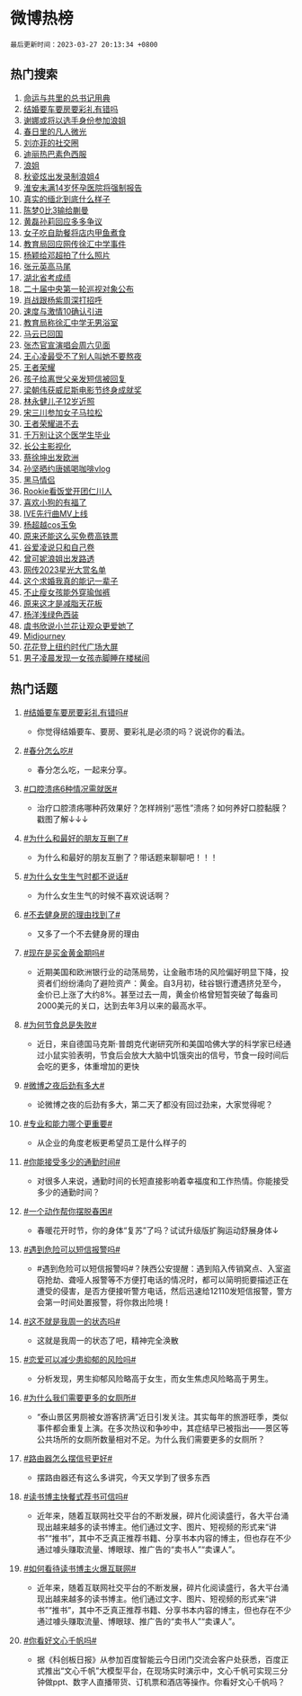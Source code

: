 # 微博热榜

`最后更新时间：2023-03-27 20:13:34 +0800`

## 热门搜索

1. [命运与共里的总书记用典](https://m.weibo.cn/search?containerid=100103type%3D1%26t%3D10%26q%3D%23%E5%91%BD%E8%BF%90%E4%B8%8E%E5%85%B1%E9%87%8C%E7%9A%84%E6%80%BB%E4%B9%A6%E8%AE%B0%E7%94%A8%E5%85%B8%23&stream_entry_id=51&isnewpage=1&extparam=seat%3D1%26c_type%3D51%26pos%3D0%26stream_entry_id%3D51%26cate%3D10103%26filter_type%3Drealtimehot%26dgr%3D0%26display_time%3D1679919212%26pre_seqid%3D167991921241596417224&luicode=10000011&lfid=106003type%253D25%2526t%253D3%2526disable_hot%253D1%2526filter_type%253Drealtimehot)
1. [结婚要车要房要彩礼有错吗](https://m.weibo.cn/search?containerid=100103type%3D1%26t%3D10%26q%3D%23%E7%BB%93%E5%A9%9A%E8%A6%81%E8%BD%A6%E8%A6%81%E6%88%BF%E8%A6%81%E5%BD%A9%E7%A4%BC%E6%9C%89%E9%94%99%E5%90%97%23&stream_entry_id=31&isnewpage=1&extparam=seat%3D1%26realpos%3D1%26q%3D%2523%25E7%25BB%2593%25E5%25A9%259A%25E8%25A6%2581%25E8%25BD%25A6%25E8%25A6%2581%25E6%2588%25BF%25E8%25A6%2581%25E5%25BD%25A9%25E7%25A4%25BC%25E6%259C%2589%25E9%2594%2599%25E5%2590%2597%2523%26dgr%3D0%26flag%3D1%26band_rank%3D1%26stream_entry_id%3D31%26cate%3D5001%26c_type%3D31%26pos%3D0%26lcate%3D5001%26filter_type%3Drealtimehot%26display_time%3D1679919212%26pre_seqid%3D167991921241596417224&luicode=10000011&lfid=106003type%253D25%2526t%253D3%2526disable_hot%253D1%2526filter_type%253Drealtimehot)
1. [谢娜或将以选手身份参加浪姐](https://m.weibo.cn/search?containerid=100103type%3D1%26t%3D10%26q%3D%23%E8%B0%A2%E5%A8%9C%E6%88%96%E5%B0%86%E4%BB%A5%E9%80%89%E6%89%8B%E8%BA%AB%E4%BB%BD%E5%8F%82%E5%8A%A0%E6%B5%AA%E5%A7%90%23&stream_entry_id=31&isnewpage=1&extparam=seat%3D1%26realpos%3D2%26q%3D%2523%25E8%25B0%25A2%25E5%25A8%259C%25E6%2588%2596%25E5%25B0%2586%25E4%25BB%25A5%25E9%2580%2589%25E6%2589%258B%25E8%25BA%25AB%25E4%25BB%25BD%25E5%258F%2582%25E5%258A%25A0%25E6%25B5%25AA%25E5%25A7%2590%2523%26dgr%3D0%26flag%3D1%26band_rank%3D2%26stream_entry_id%3D31%26cate%3D5001%26c_type%3D31%26pos%3D1%26lcate%3D5001%26filter_type%3Drealtimehot%26display_time%3D1679919212%26pre_seqid%3D167991921241596417224&luicode=10000011&lfid=106003type%253D25%2526t%253D3%2526disable_hot%253D1%2526filter_type%253Drealtimehot)
1. [春日里的凡人微光](https://m.weibo.cn/search?containerid=100103type%3D1%26t%3D10%26q%3D%23%E6%98%A5%E6%97%A5%E9%87%8C%E7%9A%84%E5%87%A1%E4%BA%BA%E5%BE%AE%E5%85%89%23&stream_entry_id=31&isnewpage=1&extparam=seat%3D1%26realpos%3D3%26q%3D%2523%25E6%2598%25A5%25E6%2597%25A5%25E9%2587%258C%25E7%259A%2584%25E5%2587%25A1%25E4%25BA%25BA%25E5%25BE%25AE%25E5%2585%2589%2523%26dgr%3D0%26flag%3D0%26band_rank%3D3%26stream_entry_id%3D31%26cate%3D5001%26c_type%3D31%26pos%3D2%26lcate%3D5001%26filter_type%3Drealtimehot%26display_time%3D1679919212%26pre_seqid%3D167991921241596417224&luicode=10000011&lfid=106003type%253D25%2526t%253D3%2526disable_hot%253D1%2526filter_type%253Drealtimehot)
1. [刘亦菲的社交圈](https://m.weibo.cn/search?containerid=100103type%3D1%26t%3D10%26q%3D%23%E5%88%98%E4%BA%A6%E8%8F%B2%E7%9A%84%E7%A4%BE%E4%BA%A4%E5%9C%88%23&stream_entry_id=31&isnewpage=1&extparam=seat%3D1%26realpos%3D4%26q%3D%2523%25E5%2588%2598%25E4%25BA%25A6%25E8%258F%25B2%25E7%259A%2584%25E7%25A4%25BE%25E4%25BA%25A4%25E5%259C%2588%2523%26dgr%3D0%26flag%3D1%26band_rank%3D4%26stream_entry_id%3D31%26cate%3D5001%26c_type%3D31%26pos%3D3%26lcate%3D5001%26filter_type%3Drealtimehot%26display_time%3D1679919212%26pre_seqid%3D167991921241596417224&luicode=10000011&lfid=106003type%253D25%2526t%253D3%2526disable_hot%253D1%2526filter_type%253Drealtimehot)
1. [迪丽热巴素色西服](https://m.weibo.cn/search?containerid=100103type%3D1%26t%3D10%26q%3D%23%E8%BF%AA%E4%B8%BD%E7%83%AD%E5%B7%B4%E7%B4%A0%E8%89%B2%E8%A5%BF%E6%9C%8D%23&stream_entry_id=31&isnewpage=1&extparam=seat%3D1%26realpos%3D5%26q%3D%2523%25E8%25BF%25AA%25E4%25B8%25BD%25E7%2583%25AD%25E5%25B7%25B4%25E7%25B4%25A0%25E8%2589%25B2%25E8%25A5%25BF%25E6%259C%258D%2523%26dgr%3D0%26flag%3D1%26band_rank%3D5%26stream_entry_id%3D31%26cate%3D5001%26c_type%3D31%26pos%3D4%26lcate%3D5001%26filter_type%3Drealtimehot%26display_time%3D1679919212%26pre_seqid%3D167991921241596417224&luicode=10000011&lfid=106003type%253D25%2526t%253D3%2526disable_hot%253D1%2526filter_type%253Drealtimehot)
1. [浪姐](https://m.weibo.cn/search?containerid=100103type%3D1%26t%3D10%26q%3D%E6%B5%AA%E5%A7%90&stream_entry_id=31&isnewpage=1&extparam=seat%3D1%26realpos%3D6%26q%3D%25E6%25B5%25AA%25E5%25A7%2590%26dgr%3D0%26flag%3D1%26band_rank%3D6%26stream_entry_id%3D31%26cate%3D5001%26c_type%3D31%26pos%3D5%26lcate%3D5001%26filter_type%3Drealtimehot%26display_time%3D1679919212%26pre_seqid%3D167991921241596417224&luicode=10000011&lfid=106003type%253D25%2526t%253D3%2526disable_hot%253D1%2526filter_type%253Drealtimehot)
1. [秋瓷炫出发录制浪姐4](https://m.weibo.cn/search?containerid=100103type%3D1%26t%3D10%26q%3D%23%E7%A7%8B%E7%93%B7%E7%82%AB%E5%87%BA%E5%8F%91%E5%BD%95%E5%88%B6%E6%B5%AA%E5%A7%904%23&stream_entry_id=31&isnewpage=1&extparam=seat%3D1%26realpos%3D7%26q%3D%2523%25E7%25A7%258B%25E7%2593%25B7%25E7%2582%25AB%25E5%2587%25BA%25E5%258F%2591%25E5%25BD%2595%25E5%2588%25B6%25E6%25B5%25AA%25E5%25A7%25904%2523%26dgr%3D0%26flag%3D1%26band_rank%3D7%26stream_entry_id%3D31%26cate%3D5001%26c_type%3D31%26pos%3D6%26lcate%3D5001%26filter_type%3Drealtimehot%26display_time%3D1679919212%26pre_seqid%3D167991921241596417224&luicode=10000011&lfid=106003type%253D25%2526t%253D3%2526disable_hot%253D1%2526filter_type%253Drealtimehot)
1. [淮安未满14岁怀孕医院将强制报告](https://m.weibo.cn/search?containerid=100103type%3D1%26t%3D10%26q%3D%23%E6%B7%AE%E5%AE%89%E6%9C%AA%E6%BB%A114%E5%B2%81%E6%80%80%E5%AD%95%E5%8C%BB%E9%99%A2%E5%B0%86%E5%BC%BA%E5%88%B6%E6%8A%A5%E5%91%8A%23&stream_entry_id=31&isnewpage=1&extparam=seat%3D1%26realpos%3D8%26q%3D%2523%25E6%25B7%25AE%25E5%25AE%2589%25E6%259C%25AA%25E6%25BB%25A114%25E5%25B2%2581%25E6%2580%2580%25E5%25AD%2595%25E5%258C%25BB%25E9%2599%25A2%25E5%25B0%2586%25E5%25BC%25BA%25E5%2588%25B6%25E6%258A%25A5%25E5%2591%258A%2523%26dgr%3D0%26flag%3D2%26band_rank%3D8%26stream_entry_id%3D31%26cate%3D5001%26c_type%3D31%26pos%3D7%26lcate%3D5001%26filter_type%3Drealtimehot%26display_time%3D1679919212%26pre_seqid%3D167991921241596417224&luicode=10000011&lfid=106003type%253D25%2526t%253D3%2526disable_hot%253D1%2526filter_type%253Drealtimehot)
1. [真实的缅北到底什么样子](https://m.weibo.cn/search?containerid=100103type%3D1%26t%3D10%26q%3D%23%E7%9C%9F%E5%AE%9E%E7%9A%84%E7%BC%85%E5%8C%97%E5%88%B0%E5%BA%95%E4%BB%80%E4%B9%88%E6%A0%B7%E5%AD%90%23&stream_entry_id=31&isnewpage=1&extparam=seat%3D1%26realpos%3D9%26q%3D%2523%25E7%259C%259F%25E5%25AE%259E%25E7%259A%2584%25E7%25BC%2585%25E5%258C%2597%25E5%2588%25B0%25E5%25BA%2595%25E4%25BB%2580%25E4%25B9%2588%25E6%25A0%25B7%25E5%25AD%2590%2523%26dgr%3D0%26flag%3D1%26band_rank%3D9%26stream_entry_id%3D31%26cate%3D5001%26c_type%3D31%26pos%3D8%26lcate%3D5001%26filter_type%3Drealtimehot%26display_time%3D1679919212%26pre_seqid%3D167991921241596417224&luicode=10000011&lfid=106003type%253D25%2526t%253D3%2526disable_hot%253D1%2526filter_type%253Drealtimehot)
1. [陈梦0比3输给蒯曼](https://m.weibo.cn/search?containerid=100103type%3D1%26t%3D10%26q%3D%E9%99%88%E6%A2%A60%E6%AF%943%E8%BE%93%E7%BB%99%E8%92%AF%E6%9B%BC&stream_entry_id=31&isnewpage=1&extparam=seat%3D1%26realpos%3D10%26q%3D%25E9%2599%2588%25E6%25A2%25A60%25E6%25AF%25943%25E8%25BE%2593%25E7%25BB%2599%25E8%2592%25AF%25E6%259B%25BC%26dgr%3D0%26flag%3D1%26band_rank%3D10%26stream_entry_id%3D31%26cate%3D5001%26c_type%3D31%26pos%3D9%26lcate%3D5001%26filter_type%3Drealtimehot%26display_time%3D1679919212%26pre_seqid%3D167991921241596417224&luicode=10000011&lfid=106003type%253D25%2526t%253D3%2526disable_hot%253D1%2526filter_type%253Drealtimehot)
1. [黄磊孙莉回应多多争议](https://m.weibo.cn/search?containerid=100103type%3D1%26t%3D10%26q%3D%23%E9%BB%84%E7%A3%8A%E5%AD%99%E8%8E%89%E5%9B%9E%E5%BA%94%E5%A4%9A%E5%A4%9A%E4%BA%89%E8%AE%AE%23&stream_entry_id=31&isnewpage=1&extparam=seat%3D1%26realpos%3D11%26q%3D%2523%25E9%25BB%2584%25E7%25A3%258A%25E5%25AD%2599%25E8%258E%2589%25E5%259B%259E%25E5%25BA%2594%25E5%25A4%259A%25E5%25A4%259A%25E4%25BA%2589%25E8%25AE%25AE%2523%26dgr%3D0%26flag%3D2%26band_rank%3D11%26stream_entry_id%3D31%26cate%3D5001%26c_type%3D31%26pos%3D10%26lcate%3D5001%26filter_type%3Drealtimehot%26display_time%3D1679919212%26pre_seqid%3D167991921241596417224&luicode=10000011&lfid=106003type%253D25%2526t%253D3%2526disable_hot%253D1%2526filter_type%253Drealtimehot)
1. [女子吃自助餐将店内甲鱼煮食](https://m.weibo.cn/search?containerid=100103type%3D1%26t%3D10%26q%3D%23%E5%A5%B3%E5%AD%90%E5%90%83%E8%87%AA%E5%8A%A9%E9%A4%90%E5%B0%86%E5%BA%97%E5%86%85%E7%94%B2%E9%B1%BC%E7%85%AE%E9%A3%9F%23&stream_entry_id=31&isnewpage=1&extparam=seat%3D1%26realpos%3D12%26q%3D%2523%25E5%25A5%25B3%25E5%25AD%2590%25E5%2590%2583%25E8%2587%25AA%25E5%258A%25A9%25E9%25A4%2590%25E5%25B0%2586%25E5%25BA%2597%25E5%2586%2585%25E7%2594%25B2%25E9%25B1%25BC%25E7%2585%25AE%25E9%25A3%259F%2523%26dgr%3D0%26flag%3D0%26band_rank%3D12%26stream_entry_id%3D31%26cate%3D5001%26c_type%3D31%26pos%3D11%26lcate%3D5001%26filter_type%3Drealtimehot%26display_time%3D1679919212%26pre_seqid%3D167991921241596417224&luicode=10000011&lfid=106003type%253D25%2526t%253D3%2526disable_hot%253D1%2526filter_type%253Drealtimehot)
1. [教育局回应网传徐汇中学事件](https://m.weibo.cn/search?containerid=100103type%3D1%26t%3D10%26q%3D%23%E6%95%99%E8%82%B2%E5%B1%80%E5%9B%9E%E5%BA%94%E7%BD%91%E4%BC%A0%E5%BE%90%E6%B1%87%E4%B8%AD%E5%AD%A6%E4%BA%8B%E4%BB%B6%23&stream_entry_id=31&isnewpage=1&extparam=seat%3D1%26realpos%3D13%26q%3D%2523%25E6%2595%2599%25E8%2582%25B2%25E5%25B1%2580%25E5%259B%259E%25E5%25BA%2594%25E7%25BD%2591%25E4%25BC%25A0%25E5%25BE%2590%25E6%25B1%2587%25E4%25B8%25AD%25E5%25AD%25A6%25E4%25BA%258B%25E4%25BB%25B6%2523%26dgr%3D0%26flag%3D0%26band_rank%3D13%26stream_entry_id%3D31%26cate%3D5001%26c_type%3D31%26pos%3D12%26lcate%3D5001%26filter_type%3Drealtimehot%26display_time%3D1679919212%26pre_seqid%3D167991921241596417224&luicode=10000011&lfid=106003type%253D25%2526t%253D3%2526disable_hot%253D1%2526filter_type%253Drealtimehot)
1. [杨颖给邓超拍了什么照片](https://m.weibo.cn/search?containerid=100103type%3D1%26t%3D10%26q%3D%23%E6%9D%A8%E9%A2%96%E7%BB%99%E9%82%93%E8%B6%85%E6%8B%8D%E4%BA%86%E4%BB%80%E4%B9%88%E7%85%A7%E7%89%87%23&stream_entry_id=31&isnewpage=1&extparam=seat%3D1%26realpos%3D14%26q%3D%2523%25E6%259D%25A8%25E9%25A2%2596%25E7%25BB%2599%25E9%2582%2593%25E8%25B6%2585%25E6%258B%258D%25E4%25BA%2586%25E4%25BB%2580%25E4%25B9%2588%25E7%2585%25A7%25E7%2589%2587%2523%26dgr%3D0%26flag%3D1%26band_rank%3D14%26stream_entry_id%3D31%26cate%3D5001%26c_type%3D31%26pos%3D13%26lcate%3D5001%26filter_type%3Drealtimehot%26display_time%3D1679919212%26pre_seqid%3D167991921241596417224&luicode=10000011&lfid=106003type%253D25%2526t%253D3%2526disable_hot%253D1%2526filter_type%253Drealtimehot)
1. [张元英高马尾](https://m.weibo.cn/search?containerid=100103type%3D1%26t%3D10%26q%3D%23%E5%BC%A0%E5%85%83%E8%8B%B1%E9%AB%98%E9%A9%AC%E5%B0%BE%23&stream_entry_id=31&isnewpage=1&extparam=seat%3D1%26realpos%3D15%26q%3D%2523%25E5%25BC%25A0%25E5%2585%2583%25E8%258B%25B1%25E9%25AB%2598%25E9%25A9%25AC%25E5%25B0%25BE%2523%26dgr%3D0%26flag%3D0%26band_rank%3D15%26stream_entry_id%3D31%26cate%3D5001%26c_type%3D31%26pos%3D14%26lcate%3D5001%26filter_type%3Drealtimehot%26display_time%3D1679919212%26pre_seqid%3D167991921241596417224&luicode=10000011&lfid=106003type%253D25%2526t%253D3%2526disable_hot%253D1%2526filter_type%253Drealtimehot)
1. [湖北省考成绩](https://m.weibo.cn/search?containerid=100103type%3D1%26t%3D10%26q%3D%E6%B9%96%E5%8C%97%E7%9C%81%E8%80%83%E6%88%90%E7%BB%A9&stream_entry_id=31&isnewpage=1&extparam=seat%3D1%26realpos%3D16%26q%3D%25E6%25B9%2596%25E5%258C%2597%25E7%259C%2581%25E8%2580%2583%25E6%2588%2590%25E7%25BB%25A9%26dgr%3D0%26flag%3D1%26band_rank%3D16%26stream_entry_id%3D31%26cate%3D5001%26c_type%3D31%26pos%3D15%26lcate%3D5001%26filter_type%3Drealtimehot%26display_time%3D1679919212%26pre_seqid%3D167991921241596417224&luicode=10000011&lfid=106003type%253D25%2526t%253D3%2526disable_hot%253D1%2526filter_type%253Drealtimehot)
1. [二十届中央第一轮巡视对象公布](https://m.weibo.cn/search?containerid=100103type%3D1%26t%3D10%26q%3D%23%E4%BA%8C%E5%8D%81%E5%B1%8A%E4%B8%AD%E5%A4%AE%E7%AC%AC%E4%B8%80%E8%BD%AE%E5%B7%A1%E8%A7%86%E5%AF%B9%E8%B1%A1%E5%85%AC%E5%B8%83%23&stream_entry_id=31&isnewpage=1&extparam=seat%3D1%26realpos%3D17%26q%3D%2523%25E4%25BA%258C%25E5%258D%2581%25E5%25B1%258A%25E4%25B8%25AD%25E5%25A4%25AE%25E7%25AC%25AC%25E4%25B8%2580%25E8%25BD%25AE%25E5%25B7%25A1%25E8%25A7%2586%25E5%25AF%25B9%25E8%25B1%25A1%25E5%2585%25AC%25E5%25B8%2583%2523%26dgr%3D0%26flag%3D1%26band_rank%3D17%26stream_entry_id%3D31%26cate%3D5001%26c_type%3D31%26pos%3D16%26lcate%3D5001%26filter_type%3Drealtimehot%26display_time%3D1679919212%26pre_seqid%3D167991921241596417224&luicode=10000011&lfid=106003type%253D25%2526t%253D3%2526disable_hot%253D1%2526filter_type%253Drealtimehot)
1. [肖战跟杨紫周深打招呼](https://m.weibo.cn/search?containerid=100103type%3D1%26t%3D10%26q%3D%23%E8%82%96%E6%88%98%E8%B7%9F%E6%9D%A8%E7%B4%AB%E5%91%A8%E6%B7%B1%E6%89%93%E6%8B%9B%E5%91%BC%23&stream_entry_id=31&isnewpage=1&extparam=seat%3D1%26realpos%3D18%26q%3D%2523%25E8%2582%2596%25E6%2588%2598%25E8%25B7%259F%25E6%259D%25A8%25E7%25B4%25AB%25E5%2591%25A8%25E6%25B7%25B1%25E6%2589%2593%25E6%258B%259B%25E5%2591%25BC%2523%26dgr%3D0%26flag%3D0%26band_rank%3D18%26stream_entry_id%3D31%26cate%3D5001%26c_type%3D31%26pos%3D17%26lcate%3D5001%26filter_type%3Drealtimehot%26display_time%3D1679919212%26pre_seqid%3D167991921241596417224&luicode=10000011&lfid=106003type%253D25%2526t%253D3%2526disable_hot%253D1%2526filter_type%253Drealtimehot)
1. [速度与激情10确认引进](https://m.weibo.cn/search?containerid=100103type%3D1%26t%3D10%26q%3D%23%E9%80%9F%E5%BA%A6%E4%B8%8E%E6%BF%80%E6%83%8510%E7%A1%AE%E8%AE%A4%E5%BC%95%E8%BF%9B%23&stream_entry_id=31&isnewpage=1&extparam=seat%3D1%26realpos%3D19%26q%3D%2523%25E9%2580%259F%25E5%25BA%25A6%25E4%25B8%258E%25E6%25BF%2580%25E6%2583%258510%25E7%25A1%25AE%25E8%25AE%25A4%25E5%25BC%2595%25E8%25BF%259B%2523%26dgr%3D0%26flag%3D1%26band_rank%3D19%26stream_entry_id%3D31%26cate%3D5001%26c_type%3D31%26pos%3D18%26lcate%3D5001%26filter_type%3Drealtimehot%26display_time%3D1679919212%26pre_seqid%3D167991921241596417224&luicode=10000011&lfid=106003type%253D25%2526t%253D3%2526disable_hot%253D1%2526filter_type%253Drealtimehot)
1. [教育局称徐汇中学无男浴室](https://m.weibo.cn/search?containerid=100103type%3D1%26t%3D10%26q%3D%23%E6%95%99%E8%82%B2%E5%B1%80%E7%A7%B0%E5%BE%90%E6%B1%87%E4%B8%AD%E5%AD%A6%E6%97%A0%E7%94%B7%E6%B5%B4%E5%AE%A4%23&stream_entry_id=31&isnewpage=1&extparam=seat%3D1%26realpos%3D20%26q%3D%2523%25E6%2595%2599%25E8%2582%25B2%25E5%25B1%2580%25E7%25A7%25B0%25E5%25BE%2590%25E6%25B1%2587%25E4%25B8%25AD%25E5%25AD%25A6%25E6%2597%25A0%25E7%2594%25B7%25E6%25B5%25B4%25E5%25AE%25A4%2523%26dgr%3D0%26flag%3D0%26band_rank%3D20%26stream_entry_id%3D31%26cate%3D5001%26c_type%3D31%26pos%3D19%26lcate%3D5001%26filter_type%3Drealtimehot%26display_time%3D1679919212%26pre_seqid%3D167991921241596417224&luicode=10000011&lfid=106003type%253D25%2526t%253D3%2526disable_hot%253D1%2526filter_type%253Drealtimehot)
1. [马云已回国](https://m.weibo.cn/search?containerid=100103type%3D1%26t%3D10%26q%3D%23%E9%A9%AC%E4%BA%91%E5%B7%B2%E5%9B%9E%E5%9B%BD%23&stream_entry_id=31&isnewpage=1&extparam=seat%3D1%26realpos%3D21%26q%3D%2523%25E9%25A9%25AC%25E4%25BA%2591%25E5%25B7%25B2%25E5%259B%259E%25E5%259B%25BD%2523%26dgr%3D0%26flag%3D2%26band_rank%3D21%26stream_entry_id%3D31%26cate%3D5001%26c_type%3D31%26pos%3D20%26lcate%3D5001%26filter_type%3Drealtimehot%26display_time%3D1679919212%26pre_seqid%3D167991921241596417224&luicode=10000011&lfid=106003type%253D25%2526t%253D3%2526disable_hot%253D1%2526filter_type%253Drealtimehot)
1. [张杰官宣演唱会周六见面](https://m.weibo.cn/search?containerid=100103type%3D1%26t%3D10%26q%3D%23%E5%BC%A0%E6%9D%B0%E5%AE%98%E5%AE%A3%E6%BC%94%E5%94%B1%E4%BC%9A%E5%91%A8%E5%85%AD%E8%A7%81%E9%9D%A2%23&stream_entry_id=31&isnewpage=1&extparam=seat%3D1%26realpos%3D22%26q%3D%2523%25E5%25BC%25A0%25E6%259D%25B0%25E5%25AE%2598%25E5%25AE%25A3%25E6%25BC%2594%25E5%2594%25B1%25E4%25BC%259A%25E5%2591%25A8%25E5%2585%25AD%25E8%25A7%2581%25E9%259D%25A2%2523%26dgr%3D0%26flag%3D1%26band_rank%3D22%26stream_entry_id%3D31%26cate%3D5001%26c_type%3D31%26pos%3D21%26lcate%3D5001%26filter_type%3Drealtimehot%26display_time%3D1679919212%26pre_seqid%3D167991921241596417224&luicode=10000011&lfid=106003type%253D25%2526t%253D3%2526disable_hot%253D1%2526filter_type%253Drealtimehot)
1. [王心凌最受不了别人叫她不要熬夜](https://m.weibo.cn/search?containerid=100103type%3D1%26t%3D10%26q%3D%23%E7%8E%8B%E5%BF%83%E5%87%8C%E6%9C%80%E5%8F%97%E4%B8%8D%E4%BA%86%E5%88%AB%E4%BA%BA%E5%8F%AB%E5%A5%B9%E4%B8%8D%E8%A6%81%E7%86%AC%E5%A4%9C%23&stream_entry_id=31&isnewpage=1&extparam=seat%3D1%26realpos%3D23%26q%3D%2523%25E7%258E%258B%25E5%25BF%2583%25E5%2587%258C%25E6%259C%2580%25E5%258F%2597%25E4%25B8%258D%25E4%25BA%2586%25E5%2588%25AB%25E4%25BA%25BA%25E5%258F%25AB%25E5%25A5%25B9%25E4%25B8%258D%25E8%25A6%2581%25E7%2586%25AC%25E5%25A4%259C%2523%26dgr%3D0%26flag%3D0%26band_rank%3D23%26stream_entry_id%3D31%26cate%3D5001%26c_type%3D31%26pos%3D22%26lcate%3D5001%26filter_type%3Drealtimehot%26display_time%3D1679919212%26pre_seqid%3D167991921241596417224&luicode=10000011&lfid=106003type%253D25%2526t%253D3%2526disable_hot%253D1%2526filter_type%253Drealtimehot)
1. [王者荣耀](https://m.weibo.cn/search?containerid=100103type%3D1%26t%3D10%26q%3D%23%E7%8E%8B%E8%80%85%E8%8D%A3%E8%80%80%23&stream_entry_id=31&isnewpage=1&extparam=seat%3D1%26realpos%3D24%26q%3D%2523%25E7%258E%258B%25E8%2580%2585%25E8%258D%25A3%25E8%2580%2580%2523%26dgr%3D0%26flag%3D0%26band_rank%3D24%26stream_entry_id%3D31%26cate%3D5001%26c_type%3D31%26pos%3D23%26lcate%3D5001%26filter_type%3Drealtimehot%26display_time%3D1679919212%26pre_seqid%3D167991921241596417224&luicode=10000011&lfid=106003type%253D25%2526t%253D3%2526disable_hot%253D1%2526filter_type%253Drealtimehot)
1. [孩子给离世父亲发短信被回复](https://m.weibo.cn/search?containerid=100103type%3D1%26t%3D10%26q%3D%23%E5%AD%A9%E5%AD%90%E7%BB%99%E7%A6%BB%E4%B8%96%E7%88%B6%E4%BA%B2%E5%8F%91%E7%9F%AD%E4%BF%A1%E8%A2%AB%E5%9B%9E%E5%A4%8D%23&stream_entry_id=31&isnewpage=1&extparam=seat%3D1%26realpos%3D25%26q%3D%2523%25E5%25AD%25A9%25E5%25AD%2590%25E7%25BB%2599%25E7%25A6%25BB%25E4%25B8%2596%25E7%2588%25B6%25E4%25BA%25B2%25E5%258F%2591%25E7%259F%25AD%25E4%25BF%25A1%25E8%25A2%25AB%25E5%259B%259E%25E5%25A4%258D%2523%26dgr%3D0%26flag%3D1%26band_rank%3D25%26stream_entry_id%3D31%26cate%3D5001%26c_type%3D31%26pos%3D24%26lcate%3D5001%26filter_type%3Drealtimehot%26display_time%3D1679919212%26pre_seqid%3D167991921241596417224&luicode=10000011&lfid=106003type%253D25%2526t%253D3%2526disable_hot%253D1%2526filter_type%253Drealtimehot)
1. [梁朝伟获威尼斯电影节终身成就奖](https://m.weibo.cn/search?containerid=100103type%3D1%26t%3D10%26q%3D%23%E6%A2%81%E6%9C%9D%E4%BC%9F%E8%8E%B7%E5%A8%81%E5%B0%BC%E6%96%AF%E7%94%B5%E5%BD%B1%E8%8A%82%E7%BB%88%E8%BA%AB%E6%88%90%E5%B0%B1%E5%A5%96%23&stream_entry_id=31&isnewpage=1&extparam=seat%3D1%26realpos%3D26%26q%3D%2523%25E6%25A2%2581%25E6%259C%259D%25E4%25BC%259F%25E8%258E%25B7%25E5%25A8%2581%25E5%25B0%25BC%25E6%2596%25AF%25E7%2594%25B5%25E5%25BD%25B1%25E8%258A%2582%25E7%25BB%2588%25E8%25BA%25AB%25E6%2588%2590%25E5%25B0%25B1%25E5%25A5%2596%2523%26dgr%3D0%26flag%3D1%26band_rank%3D26%26stream_entry_id%3D31%26cate%3D5001%26c_type%3D31%26pos%3D25%26lcate%3D5001%26filter_type%3Drealtimehot%26display_time%3D1679919212%26pre_seqid%3D167991921241596417224&luicode=10000011&lfid=106003type%253D25%2526t%253D3%2526disable_hot%253D1%2526filter_type%253Drealtimehot)
1. [林永健儿子12岁近照](https://m.weibo.cn/search?containerid=100103type%3D1%26t%3D10%26q%3D%23%E6%9E%97%E6%B0%B8%E5%81%A5%E5%84%BF%E5%AD%9012%E5%B2%81%E8%BF%91%E7%85%A7%23&stream_entry_id=31&isnewpage=1&extparam=seat%3D1%26realpos%3D27%26q%3D%2523%25E6%259E%2597%25E6%25B0%25B8%25E5%2581%25A5%25E5%2584%25BF%25E5%25AD%259012%25E5%25B2%2581%25E8%25BF%2591%25E7%2585%25A7%2523%26dgr%3D0%26flag%3D0%26band_rank%3D27%26stream_entry_id%3D31%26cate%3D5001%26c_type%3D31%26pos%3D26%26lcate%3D5001%26filter_type%3Drealtimehot%26display_time%3D1679919212%26pre_seqid%3D167991921241596417224&luicode=10000011&lfid=106003type%253D25%2526t%253D3%2526disable_hot%253D1%2526filter_type%253Drealtimehot)
1. [宋三川参加女子马拉松](https://m.weibo.cn/search?containerid=100103type%3D1%26t%3D10%26q%3D%23%E5%AE%8B%E4%B8%89%E5%B7%9D%E5%8F%82%E5%8A%A0%E5%A5%B3%E5%AD%90%E9%A9%AC%E6%8B%89%E6%9D%BE%23&stream_entry_id=31&isnewpage=1&extparam=seat%3D1%26realpos%3D28%26q%3D%2523%25E5%25AE%258B%25E4%25B8%2589%25E5%25B7%259D%25E5%258F%2582%25E5%258A%25A0%25E5%25A5%25B3%25E5%25AD%2590%25E9%25A9%25AC%25E6%258B%2589%25E6%259D%25BE%2523%26dgr%3D0%26flag%3D1%26band_rank%3D28%26stream_entry_id%3D31%26cate%3D5001%26c_type%3D31%26pos%3D27%26lcate%3D5001%26filter_type%3Drealtimehot%26display_time%3D1679919212%26pre_seqid%3D167991921241596417224&luicode=10000011&lfid=106003type%253D25%2526t%253D3%2526disable_hot%253D1%2526filter_type%253Drealtimehot)
1. [王者荣耀进不去](https://m.weibo.cn/search?containerid=100103type%3D1%26t%3D10%26q%3D%23%E7%8E%8B%E8%80%85%E8%8D%A3%E8%80%80%E8%BF%9B%E4%B8%8D%E5%8E%BB%23&stream_entry_id=31&isnewpage=1&extparam=seat%3D1%26realpos%3D29%26q%3D%2523%25E7%258E%258B%25E8%2580%2585%25E8%258D%25A3%25E8%2580%2580%25E8%25BF%259B%25E4%25B8%258D%25E5%258E%25BB%2523%26dgr%3D0%26flag%3D0%26band_rank%3D29%26stream_entry_id%3D31%26cate%3D5001%26c_type%3D31%26pos%3D28%26lcate%3D5001%26filter_type%3Drealtimehot%26display_time%3D1679919212%26pre_seqid%3D167991921241596417224&luicode=10000011&lfid=106003type%253D25%2526t%253D3%2526disable_hot%253D1%2526filter_type%253Drealtimehot)
1. [千万别让这个医学生毕业](https://m.weibo.cn/search?containerid=100103type%3D1%26t%3D10%26q%3D%23%E5%8D%83%E4%B8%87%E5%88%AB%E8%AE%A9%E8%BF%99%E4%B8%AA%E5%8C%BB%E5%AD%A6%E7%94%9F%E6%AF%95%E4%B8%9A%23&stream_entry_id=31&isnewpage=1&extparam=seat%3D1%26realpos%3D30%26q%3D%2523%25E5%258D%2583%25E4%25B8%2587%25E5%2588%25AB%25E8%25AE%25A9%25E8%25BF%2599%25E4%25B8%25AA%25E5%258C%25BB%25E5%25AD%25A6%25E7%2594%259F%25E6%25AF%2595%25E4%25B8%259A%2523%26dgr%3D0%26flag%3D0%26band_rank%3D30%26stream_entry_id%3D31%26cate%3D5001%26c_type%3D31%26pos%3D29%26lcate%3D5001%26filter_type%3Drealtimehot%26display_time%3D1679919212%26pre_seqid%3D167991921241596417224&luicode=10000011&lfid=106003type%253D25%2526t%253D3%2526disable_hot%253D1%2526filter_type%253Drealtimehot)
1. [长公主影视化](https://m.weibo.cn/search?containerid=100103type%3D1%26t%3D10%26q%3D%23%E9%95%BF%E5%85%AC%E4%B8%BB%E5%BD%B1%E8%A7%86%E5%8C%96%23&stream_entry_id=31&isnewpage=1&extparam=seat%3D1%26realpos%3D31%26q%3D%2523%25E9%2595%25BF%25E5%2585%25AC%25E4%25B8%25BB%25E5%25BD%25B1%25E8%25A7%2586%25E5%258C%2596%2523%26dgr%3D0%26flag%3D0%26band_rank%3D31%26stream_entry_id%3D31%26cate%3D5001%26c_type%3D31%26pos%3D30%26lcate%3D5001%26filter_type%3Drealtimehot%26display_time%3D1679919212%26pre_seqid%3D167991921241596417224&luicode=10000011&lfid=106003type%253D25%2526t%253D3%2526disable_hot%253D1%2526filter_type%253Drealtimehot)
1. [蔡徐坤出发欧洲](https://m.weibo.cn/search?containerid=100103type%3D1%26t%3D10%26q%3D%23%E8%94%A1%E5%BE%90%E5%9D%A4%E5%87%BA%E5%8F%91%E6%AC%A7%E6%B4%B2%23&stream_entry_id=31&isnewpage=1&extparam=seat%3D1%26realpos%3D32%26q%3D%2523%25E8%2594%25A1%25E5%25BE%2590%25E5%259D%25A4%25E5%2587%25BA%25E5%258F%2591%25E6%25AC%25A7%25E6%25B4%25B2%2523%26dgr%3D0%26flag%3D1%26band_rank%3D32%26stream_entry_id%3D31%26cate%3D5001%26c_type%3D31%26pos%3D31%26lcate%3D5001%26filter_type%3Drealtimehot%26display_time%3D1679919212%26pre_seqid%3D167991921241596417224&luicode=10000011&lfid=106003type%253D25%2526t%253D3%2526disable_hot%253D1%2526filter_type%253Drealtimehot)
1. [孙坚晒约唐嫣喝咖啡vlog](https://m.weibo.cn/search?containerid=100103type%3D1%26t%3D10%26q%3D%23%E5%AD%99%E5%9D%9A%E6%99%92%E7%BA%A6%E5%94%90%E5%AB%A3%E5%96%9D%E5%92%96%E5%95%A1vlog%23&stream_entry_id=31&isnewpage=1&extparam=seat%3D1%26realpos%3D33%26q%3D%2523%25E5%25AD%2599%25E5%259D%259A%25E6%2599%2592%25E7%25BA%25A6%25E5%2594%2590%25E5%25AB%25A3%25E5%2596%259D%25E5%2592%2596%25E5%2595%25A1vlog%2523%26dgr%3D0%26flag%3D0%26band_rank%3D33%26stream_entry_id%3D31%26cate%3D5001%26c_type%3D31%26pos%3D32%26lcate%3D5001%26filter_type%3Drealtimehot%26display_time%3D1679919212%26pre_seqid%3D167991921241596417224&luicode=10000011&lfid=106003type%253D25%2526t%253D3%2526disable_hot%253D1%2526filter_type%253Drealtimehot)
1. [黑马情侣](https://m.weibo.cn/search?containerid=100103type%3D1%26t%3D10%26q%3D%E9%BB%91%E9%A9%AC%E6%83%85%E4%BE%A3&stream_entry_id=31&isnewpage=1&extparam=seat%3D1%26realpos%3D34%26q%3D%25E9%25BB%2591%25E9%25A9%25AC%25E6%2583%2585%25E4%25BE%25A3%26dgr%3D0%26flag%3D0%26band_rank%3D34%26stream_entry_id%3D31%26cate%3D5001%26c_type%3D31%26pos%3D33%26lcate%3D5001%26filter_type%3Drealtimehot%26display_time%3D1679919212%26pre_seqid%3D167991921241596417224&luicode=10000011&lfid=106003type%253D25%2526t%253D3%2526disable_hot%253D1%2526filter_type%253Drealtimehot)
1. [Rookie看饭堂开团仁川人](https://m.weibo.cn/search?containerid=100103type%3D1%26t%3D10%26q%3D%23Rookie%E7%9C%8B%E9%A5%AD%E5%A0%82%E5%BC%80%E5%9B%A2%E4%BB%81%E5%B7%9D%E4%BA%BA%23&stream_entry_id=31&isnewpage=1&extparam=seat%3D1%26realpos%3D35%26q%3D%2523Rookie%25E7%259C%258B%25E9%25A5%25AD%25E5%25A0%2582%25E5%25BC%2580%25E5%259B%25A2%25E4%25BB%2581%25E5%25B7%259D%25E4%25BA%25BA%2523%26dgr%3D0%26flag%3D0%26band_rank%3D35%26stream_entry_id%3D31%26cate%3D5001%26c_type%3D31%26pos%3D34%26lcate%3D5001%26filter_type%3Drealtimehot%26display_time%3D1679919212%26pre_seqid%3D167991921241596417224&luicode=10000011&lfid=106003type%253D25%2526t%253D3%2526disable_hot%253D1%2526filter_type%253Drealtimehot)
1. [喜欢小狗的有福了](https://m.weibo.cn/search?containerid=100103type%3D1%26t%3D10%26q%3D%23%E5%96%9C%E6%AC%A2%E5%B0%8F%E7%8B%97%E7%9A%84%E6%9C%89%E7%A6%8F%E4%BA%86%23&stream_entry_id=31&isnewpage=1&extparam=seat%3D1%26realpos%3D36%26q%3D%2523%25E5%2596%259C%25E6%25AC%25A2%25E5%25B0%258F%25E7%258B%2597%25E7%259A%2584%25E6%259C%2589%25E7%25A6%258F%25E4%25BA%2586%2523%26dgr%3D0%26flag%3D1%26band_rank%3D36%26stream_entry_id%3D31%26cate%3D5001%26c_type%3D31%26pos%3D35%26lcate%3D5001%26filter_type%3Drealtimehot%26display_time%3D1679919212%26pre_seqid%3D167991921241596417224&luicode=10000011&lfid=106003type%253D25%2526t%253D3%2526disable_hot%253D1%2526filter_type%253Drealtimehot)
1. [IVE先行曲MV上线](https://m.weibo.cn/search?containerid=100103type%3D1%26t%3D10%26q%3D%23IVE%E5%85%88%E8%A1%8C%E6%9B%B2MV%E4%B8%8A%E7%BA%BF%23&stream_entry_id=31&isnewpage=1&extparam=seat%3D1%26realpos%3D37%26q%3D%2523IVE%25E5%2585%2588%25E8%25A1%258C%25E6%259B%25B2MV%25E4%25B8%258A%25E7%25BA%25BF%2523%26dgr%3D0%26flag%3D0%26band_rank%3D37%26stream_entry_id%3D31%26cate%3D5001%26c_type%3D31%26pos%3D36%26lcate%3D5001%26filter_type%3Drealtimehot%26display_time%3D1679919212%26pre_seqid%3D167991921241596417224&luicode=10000011&lfid=106003type%253D25%2526t%253D3%2526disable_hot%253D1%2526filter_type%253Drealtimehot)
1. [杨超越cos玉兔](https://m.weibo.cn/search?containerid=100103type%3D1%26t%3D10%26q%3D%23%E6%9D%A8%E8%B6%85%E8%B6%8Acos%E7%8E%89%E5%85%94%23&stream_entry_id=31&isnewpage=1&extparam=seat%3D1%26realpos%3D38%26q%3D%2523%25E6%259D%25A8%25E8%25B6%2585%25E8%25B6%258Acos%25E7%258E%2589%25E5%2585%2594%2523%26dgr%3D0%26flag%3D1%26band_rank%3D38%26stream_entry_id%3D31%26cate%3D5001%26c_type%3D31%26pos%3D37%26lcate%3D5001%26filter_type%3Drealtimehot%26display_time%3D1679919212%26pre_seqid%3D167991921241596417224&luicode=10000011&lfid=106003type%253D25%2526t%253D3%2526disable_hot%253D1%2526filter_type%253Drealtimehot)
1. [原来还能这么买免费高铁票](https://m.weibo.cn/search?containerid=100103type%3D1%26t%3D10%26q%3D%23%E5%8E%9F%E6%9D%A5%E8%BF%98%E8%83%BD%E8%BF%99%E4%B9%88%E4%B9%B0%E5%85%8D%E8%B4%B9%E9%AB%98%E9%93%81%E7%A5%A8%23&stream_entry_id=31&isnewpage=1&extparam=seat%3D1%26realpos%3D39%26q%3D%2523%25E5%258E%259F%25E6%259D%25A5%25E8%25BF%2598%25E8%2583%25BD%25E8%25BF%2599%25E4%25B9%2588%25E4%25B9%25B0%25E5%2585%258D%25E8%25B4%25B9%25E9%25AB%2598%25E9%2593%2581%25E7%25A5%25A8%2523%26dgr%3D0%26flag%3D0%26band_rank%3D39%26stream_entry_id%3D31%26cate%3D5001%26c_type%3D31%26pos%3D38%26lcate%3D5001%26filter_type%3Drealtimehot%26display_time%3D1679919212%26pre_seqid%3D167991921241596417224&luicode=10000011&lfid=106003type%253D25%2526t%253D3%2526disable_hot%253D1%2526filter_type%253Drealtimehot)
1. [谷爱凌说只和自己卷](https://m.weibo.cn/search?containerid=100103type%3D1%26t%3D10%26q%3D%23%E8%B0%B7%E7%88%B1%E5%87%8C%E8%AF%B4%E5%8F%AA%E5%92%8C%E8%87%AA%E5%B7%B1%E5%8D%B7%23&stream_entry_id=31&isnewpage=1&extparam=seat%3D1%26realpos%3D40%26q%3D%2523%25E8%25B0%25B7%25E7%2588%25B1%25E5%2587%258C%25E8%25AF%25B4%25E5%258F%25AA%25E5%2592%258C%25E8%2587%25AA%25E5%25B7%25B1%25E5%258D%25B7%2523%26dgr%3D0%26flag%3D0%26band_rank%3D40%26stream_entry_id%3D31%26cate%3D5001%26c_type%3D31%26pos%3D39%26lcate%3D5001%26filter_type%3Drealtimehot%26display_time%3D1679919212%26pre_seqid%3D167991921241596417224&luicode=10000011&lfid=106003type%253D25%2526t%253D3%2526disable_hot%253D1%2526filter_type%253Drealtimehot)
1. [曾可妮浪姐出发路透](https://m.weibo.cn/search?containerid=100103type%3D1%26t%3D10%26q%3D%23%E6%9B%BE%E5%8F%AF%E5%A6%AE%E6%B5%AA%E5%A7%90%E5%87%BA%E5%8F%91%E8%B7%AF%E9%80%8F%23&stream_entry_id=31&isnewpage=1&extparam=seat%3D1%26realpos%3D41%26q%3D%2523%25E6%259B%25BE%25E5%258F%25AF%25E5%25A6%25AE%25E6%25B5%25AA%25E5%25A7%2590%25E5%2587%25BA%25E5%258F%2591%25E8%25B7%25AF%25E9%2580%258F%2523%26dgr%3D0%26flag%3D1%26band_rank%3D41%26stream_entry_id%3D31%26cate%3D5001%26c_type%3D31%26pos%3D40%26lcate%3D5001%26filter_type%3Drealtimehot%26display_time%3D1679919212%26pre_seqid%3D167991921241596417224&luicode=10000011&lfid=106003type%253D25%2526t%253D3%2526disable_hot%253D1%2526filter_type%253Drealtimehot)
1. [网传2023星光大赏名单](https://m.weibo.cn/search?containerid=100103type%3D1%26t%3D10%26q%3D%23%E7%BD%91%E4%BC%A02023%E6%98%9F%E5%85%89%E5%A4%A7%E8%B5%8F%E5%90%8D%E5%8D%95%23&stream_entry_id=31&isnewpage=1&extparam=seat%3D1%26realpos%3D42%26q%3D%2523%25E7%25BD%2591%25E4%25BC%25A02023%25E6%2598%259F%25E5%2585%2589%25E5%25A4%25A7%25E8%25B5%258F%25E5%2590%258D%25E5%258D%2595%2523%26dgr%3D0%26flag%3D0%26band_rank%3D42%26stream_entry_id%3D31%26cate%3D5001%26c_type%3D31%26pos%3D41%26lcate%3D5001%26filter_type%3Drealtimehot%26display_time%3D1679919212%26pre_seqid%3D167991921241596417224&luicode=10000011&lfid=106003type%253D25%2526t%253D3%2526disable_hot%253D1%2526filter_type%253Drealtimehot)
1. [这个求婚我真的能记一辈子](https://m.weibo.cn/search?containerid=100103type%3D1%26t%3D10%26q%3D%23%E8%BF%99%E4%B8%AA%E6%B1%82%E5%A9%9A%E6%88%91%E7%9C%9F%E7%9A%84%E8%83%BD%E8%AE%B0%E4%B8%80%E8%BE%88%E5%AD%90%23&stream_entry_id=31&isnewpage=1&extparam=seat%3D1%26realpos%3D43%26q%3D%2523%25E8%25BF%2599%25E4%25B8%25AA%25E6%25B1%2582%25E5%25A9%259A%25E6%2588%2591%25E7%259C%259F%25E7%259A%2584%25E8%2583%25BD%25E8%25AE%25B0%25E4%25B8%2580%25E8%25BE%2588%25E5%25AD%2590%2523%26dgr%3D0%26flag%3D0%26band_rank%3D43%26stream_entry_id%3D31%26cate%3D5001%26c_type%3D31%26pos%3D42%26lcate%3D5001%26filter_type%3Drealtimehot%26display_time%3D1679919212%26pre_seqid%3D167991921241596417224&luicode=10000011&lfid=106003type%253D25%2526t%253D3%2526disable_hot%253D1%2526filter_type%253Drealtimehot)
1. [不止瘦女孩能外穿瑜伽裤](https://m.weibo.cn/search?containerid=100103type%3D1%26t%3D10%26q%3D%23%E4%B8%8D%E6%AD%A2%E7%98%A6%E5%A5%B3%E5%AD%A9%E8%83%BD%E5%A4%96%E7%A9%BF%E7%91%9C%E4%BC%BD%E8%A3%A4%23&stream_entry_id=31&isnewpage=1&extparam=seat%3D1%26realpos%3D44%26q%3D%2523%25E4%25B8%258D%25E6%25AD%25A2%25E7%2598%25A6%25E5%25A5%25B3%25E5%25AD%25A9%25E8%2583%25BD%25E5%25A4%2596%25E7%25A9%25BF%25E7%2591%259C%25E4%25BC%25BD%25E8%25A3%25A4%2523%26dgr%3D0%26flag%3D0%26band_rank%3D44%26stream_entry_id%3D31%26cate%3D5001%26c_type%3D31%26pos%3D43%26lcate%3D5001%26filter_type%3Drealtimehot%26display_time%3D1679919212%26pre_seqid%3D167991921241596417224&luicode=10000011&lfid=106003type%253D25%2526t%253D3%2526disable_hot%253D1%2526filter_type%253Drealtimehot)
1. [原来这才是减脂天花板](https://m.weibo.cn/search?containerid=100103type%3D1%26t%3D10%26q%3D%23%E5%8E%9F%E6%9D%A5%E8%BF%99%E6%89%8D%E6%98%AF%E5%87%8F%E8%84%82%E5%A4%A9%E8%8A%B1%E6%9D%BF%23&stream_entry_id=31&isnewpage=1&extparam=seat%3D1%26realpos%3D45%26q%3D%2523%25E5%258E%259F%25E6%259D%25A5%25E8%25BF%2599%25E6%2589%258D%25E6%2598%25AF%25E5%2587%258F%25E8%2584%2582%25E5%25A4%25A9%25E8%258A%25B1%25E6%259D%25BF%2523%26dgr%3D0%26flag%3D0%26band_rank%3D45%26stream_entry_id%3D31%26cate%3D5001%26c_type%3D31%26pos%3D44%26lcate%3D5001%26filter_type%3Drealtimehot%26display_time%3D1679919212%26pre_seqid%3D167991921241596417224&luicode=10000011&lfid=106003type%253D25%2526t%253D3%2526disable_hot%253D1%2526filter_type%253Drealtimehot)
1. [杨洋浅绿色西装](https://m.weibo.cn/search?containerid=100103type%3D1%26t%3D10%26q%3D%23%E6%9D%A8%E6%B4%8B%E6%B5%85%E7%BB%BF%E8%89%B2%E8%A5%BF%E8%A3%85%23&stream_entry_id=31&isnewpage=1&extparam=seat%3D1%26realpos%3D46%26q%3D%2523%25E6%259D%25A8%25E6%25B4%258B%25E6%25B5%2585%25E7%25BB%25BF%25E8%2589%25B2%25E8%25A5%25BF%25E8%25A3%2585%2523%26dgr%3D0%26flag%3D0%26band_rank%3D46%26stream_entry_id%3D31%26cate%3D5001%26c_type%3D31%26pos%3D45%26lcate%3D5001%26filter_type%3Drealtimehot%26display_time%3D1679919212%26pre_seqid%3D167991921241596417224&luicode=10000011&lfid=106003type%253D25%2526t%253D3%2526disable_hot%253D1%2526filter_type%253Drealtimehot)
1. [虞书欣说小兰花让观众更爱她了](https://m.weibo.cn/search?containerid=100103type%3D1%26t%3D10%26q%3D%23%E8%99%9E%E4%B9%A6%E6%AC%A3%E8%AF%B4%E5%B0%8F%E5%85%B0%E8%8A%B1%E8%AE%A9%E8%A7%82%E4%BC%97%E6%9B%B4%E7%88%B1%E5%A5%B9%E4%BA%86%23&stream_entry_id=31&isnewpage=1&extparam=seat%3D1%26realpos%3D47%26q%3D%2523%25E8%2599%259E%25E4%25B9%25A6%25E6%25AC%25A3%25E8%25AF%25B4%25E5%25B0%258F%25E5%2585%25B0%25E8%258A%25B1%25E8%25AE%25A9%25E8%25A7%2582%25E4%25BC%2597%25E6%259B%25B4%25E7%2588%25B1%25E5%25A5%25B9%25E4%25BA%2586%2523%26dgr%3D0%26flag%3D0%26band_rank%3D47%26stream_entry_id%3D31%26cate%3D5001%26c_type%3D31%26pos%3D46%26lcate%3D5001%26filter_type%3Drealtimehot%26display_time%3D1679919212%26pre_seqid%3D167991921241596417224&luicode=10000011&lfid=106003type%253D25%2526t%253D3%2526disable_hot%253D1%2526filter_type%253Drealtimehot)
1. [Midjourney](https://m.weibo.cn/search?containerid=100103type%3D1%26t%3D10%26q%3D%23Midjourney%23&stream_entry_id=31&isnewpage=1&extparam=seat%3D1%26realpos%3D48%26q%3D%2523Midjourney%2523%26dgr%3D0%26flag%3D1%26band_rank%3D48%26stream_entry_id%3D31%26cate%3D5001%26c_type%3D31%26pos%3D47%26lcate%3D5001%26filter_type%3Drealtimehot%26display_time%3D1679919212%26pre_seqid%3D167991921241596417224&luicode=10000011&lfid=106003type%253D25%2526t%253D3%2526disable_hot%253D1%2526filter_type%253Drealtimehot)
1. [花花登上纽约时代广场大屏](https://m.weibo.cn/search?containerid=100103type%3D1%26t%3D10%26q%3D%23%E8%8A%B1%E8%8A%B1%E7%99%BB%E4%B8%8A%E7%BA%BD%E7%BA%A6%E6%97%B6%E4%BB%A3%E5%B9%BF%E5%9C%BA%E5%A4%A7%E5%B1%8F%23&stream_entry_id=31&isnewpage=1&extparam=seat%3D1%26realpos%3D49%26q%3D%2523%25E8%258A%25B1%25E8%258A%25B1%25E7%2599%25BB%25E4%25B8%258A%25E7%25BA%25BD%25E7%25BA%25A6%25E6%2597%25B6%25E4%25BB%25A3%25E5%25B9%25BF%25E5%259C%25BA%25E5%25A4%25A7%25E5%25B1%258F%2523%26dgr%3D0%26flag%3D0%26band_rank%3D49%26stream_entry_id%3D31%26cate%3D5001%26c_type%3D31%26pos%3D48%26lcate%3D5001%26filter_type%3Drealtimehot%26display_time%3D1679919212%26pre_seqid%3D167991921241596417224&luicode=10000011&lfid=106003type%253D25%2526t%253D3%2526disable_hot%253D1%2526filter_type%253Drealtimehot)
1. [男子凌晨发现一女孩赤脚睡在楼梯间](https://m.weibo.cn/search?containerid=100103type%3D1%26t%3D10%26q%3D%23%E7%94%B7%E5%AD%90%E5%87%8C%E6%99%A8%E5%8F%91%E7%8E%B0%E4%B8%80%E5%A5%B3%E5%AD%A9%E8%B5%A4%E8%84%9A%E7%9D%A1%E5%9C%A8%E6%A5%BC%E6%A2%AF%E9%97%B4%23&stream_entry_id=31&isnewpage=1&extparam=seat%3D1%26realpos%3D50%26q%3D%2523%25E7%2594%25B7%25E5%25AD%2590%25E5%2587%258C%25E6%2599%25A8%25E5%258F%2591%25E7%258E%25B0%25E4%25B8%2580%25E5%25A5%25B3%25E5%25AD%25A9%25E8%25B5%25A4%25E8%2584%259A%25E7%259D%25A1%25E5%259C%25A8%25E6%25A5%25BC%25E6%25A2%25AF%25E9%2597%25B4%2523%26dgr%3D0%26flag%3D0%26band_rank%3D50%26stream_entry_id%3D31%26cate%3D5001%26c_type%3D31%26pos%3D49%26lcate%3D5001%26filter_type%3Drealtimehot%26display_time%3D1679919212%26pre_seqid%3D167991921241596417224&luicode=10000011&lfid=106003type%253D25%2526t%253D3%2526disable_hot%253D1%2526filter_type%253Drealtimehot)

## 热门话题

1. [#结婚要车要房要彩礼有错吗#](https://m.weibo.cn/search?containerid=231522type%3D1%26t%3D10%26q%3D%23%E7%BB%93%E5%A9%9A%E8%A6%81%E8%BD%A6%E8%A6%81%E6%88%BF%E8%A6%81%E5%BD%A9%E7%A4%BC%E6%9C%89%E9%94%99%E5%90%97%23&stream_entry_id=128&isnewpage=1&extparam=seat%3D1%26pos%3D1-0-0%26dgr%3D0%26c_type%3D128%26cate%3D5004%26lcate%3D5004%26unitid%3D1679912492277%26display_time%3D1679919213%26pre_seqid%3D167991921397804832227&luicode=10000011&lfid=231648_-_4)
    - 你觉得结婚要车、要房、要彩礼是必须的吗？说说你的看法。

1. [#春分怎么吃#](https://m.weibo.cn/search?containerid=231522type%3D1%26t%3D10%26q%3D%23%E6%98%A5%E5%88%86%E6%80%8E%E4%B9%88%E5%90%83%23&stream_entry_id=128&isnewpage=1&extparam=seat%3D1%26pos%3D1-0-1%26dgr%3D0%26c_type%3D128%26cate%3D5004%26lcate%3D5004%26unitid%3D1679753202156%26display_time%3D1679919213%26pre_seqid%3D167991921397804832227&luicode=10000011&lfid=231648_-_4)
    - 春分怎么吃，一起来分享。

1. [#口腔溃疡6种情况需就医#](https://m.weibo.cn/search?containerid=231522type%3D1%26t%3D10%26q%3D%23%E5%8F%A3%E8%85%94%E6%BA%83%E7%96%A16%E7%A7%8D%E6%83%85%E5%86%B5%E9%9C%80%E5%B0%B1%E5%8C%BB%23&stream_entry_id=128&isnewpage=1&extparam=seat%3D1%26pos%3D1-0-2%26dgr%3D0%26c_type%3D128%26cate%3D5004%26lcate%3D5004%26unitid%3D1679904673594%26display_time%3D1679919213%26pre_seqid%3D167991921397804832227&luicode=10000011&lfid=231648_-_4)
    - 治疗口腔溃疡哪种药效果好？怎样辨别“恶性”溃疡？如何养好口腔黏膜？戳图了解↓↓↓

1. [#为什么和最好的朋友互删了#](https://m.weibo.cn/search?containerid=231522type%3D1%26t%3D10%26q%3D%23%E4%B8%BA%E4%BB%80%E4%B9%88%E5%92%8C%E6%9C%80%E5%A5%BD%E7%9A%84%E6%9C%8B%E5%8F%8B%E4%BA%92%E5%88%A0%E4%BA%86%23&stream_entry_id=128&isnewpage=1&extparam=seat%3D1%26pos%3D1-0-3%26dgr%3D0%26c_type%3D128%26cate%3D5004%26lcate%3D5004%26unitid%3D1679835681900%26display_time%3D1679919213%26pre_seqid%3D167991921397804832227&luicode=10000011&lfid=231648_-_4)
    - 为什么和最好的朋友互删了？带话题来聊聊吧！！！

1. [#为什么女生生气时都不说话#](https://m.weibo.cn/search?containerid=231522type%3D1%26t%3D10%26q%3D%23%E4%B8%BA%E4%BB%80%E4%B9%88%E5%A5%B3%E7%94%9F%E7%94%9F%E6%B0%94%E6%97%B6%E9%83%BD%E4%B8%8D%E8%AF%B4%E8%AF%9D%23&stream_entry_id=128&isnewpage=1&extparam=seat%3D1%26pos%3D1-0-4%26dgr%3D0%26c_type%3D128%26cate%3D5004%26lcate%3D5004%26unitid%3D1679909480404%26display_time%3D1679919213%26pre_seqid%3D167991921397804832227&luicode=10000011&lfid=231648_-_4)
    - 为什么女生生气的时候不喜欢说话啊？

1. [#不去健身房的理由找到了#](https://m.weibo.cn/search?containerid=231522type%3D1%26t%3D10%26q%3D%23%E4%B8%8D%E5%8E%BB%E5%81%A5%E8%BA%AB%E6%88%BF%E7%9A%84%E7%90%86%E7%94%B1%E6%89%BE%E5%88%B0%E4%BA%86%23&stream_entry_id=128&isnewpage=1&extparam=seat%3D1%26pos%3D1-0-5%26dgr%3D0%26c_type%3D128%26cate%3D5004%26lcate%3D5004%26unitid%3D1679907701818%26display_time%3D1679919213%26pre_seqid%3D167991921397804832227&luicode=10000011&lfid=231648_-_4)
    - 又多了一个不去健身房的理由

1. [#现在是买金黄金期吗#](https://m.weibo.cn/search?containerid=231522type%3D1%26t%3D10%26q%3D%23%E7%8E%B0%E5%9C%A8%E6%98%AF%E4%B9%B0%E9%87%91%E9%BB%84%E9%87%91%E6%9C%9F%E5%90%97%23&stream_entry_id=128&isnewpage=1&extparam=seat%3D1%26pos%3D1-0-6%26dgr%3D0%26c_type%3D128%26cate%3D5004%26lcate%3D5004%26unitid%3D1679832381406%26display_time%3D1679919213%26pre_seqid%3D167991921397804832227&luicode=10000011&lfid=231648_-_4)
    - 近期美国和欧洲银行业的动荡局势，让金融市场的风险偏好明显下降，投资者们纷纷涌向了避险资产：黄金。自3月初，硅谷银行遭遇挤兑至今，金价已上涨了大约8%。甚至过去一周，黄金价格曾短暂突破了每盎司2000美元的关口，达到去年3月以来的最高水平。

1. [#为何节食总是失败#](https://m.weibo.cn/search?containerid=231522type%3D1%26t%3D10%26q%3D%23%E4%B8%BA%E4%BD%95%E8%8A%82%E9%A3%9F%E6%80%BB%E6%98%AF%E5%A4%B1%E8%B4%A5%23&stream_entry_id=128&isnewpage=1&extparam=seat%3D1%26pos%3D1-0-7%26dgr%3D0%26c_type%3D128%26cate%3D5004%26lcate%3D5004%26unitid%3D1679915817493%26display_time%3D1679919213%26pre_seqid%3D167991921397804832227&luicode=10000011&lfid=231648_-_4)
    - 近日，来自德国马克斯·普朗克代谢研究所和美国哈佛大学的科学家已经通过小鼠实验表明，节食后会放大大脑中饥饿突出的信号，节食一段时间后会吃的更多，体重增加的更快

1. [#微博之夜后劲有多大#](https://m.weibo.cn/search?containerid=231522type%3D1%26t%3D10%26q%3D%23%E5%BE%AE%E5%8D%9A%E4%B9%8B%E5%A4%9C%E5%90%8E%E5%8A%B2%E6%9C%89%E5%A4%9A%E5%A4%A7%23&stream_entry_id=128&isnewpage=1&extparam=seat%3D1%26pos%3D1-0-8%26dgr%3D0%26c_type%3D128%26cate%3D5004%26lcate%3D5004%26unitid%3D1679825778677%26display_time%3D1679919213%26pre_seqid%3D167991921397804832227&luicode=10000011&lfid=231648_-_4)
    - 论微博之夜的后劲有多大，第二天了都没有回过劲来，大家觉得呢？

1. [#专业和能力哪个更重要#](https://m.weibo.cn/search?containerid=231522type%3D1%26t%3D10%26q%3D%23%E4%B8%93%E4%B8%9A%E5%92%8C%E8%83%BD%E5%8A%9B%E5%93%AA%E4%B8%AA%E6%9B%B4%E9%87%8D%E8%A6%81%23&stream_entry_id=128&isnewpage=1&extparam=seat%3D1%26pos%3D1-0-9%26dgr%3D0%26c_type%3D128%26cate%3D5004%26lcate%3D5004%26unitid%3D1679900769847%26display_time%3D1679919213%26pre_seqid%3D167991921397804832227&luicode=10000011&lfid=231648_-_4)
    - 从企业的角度老板更希望员工是什么样子的

1. [#你能接受多少的通勤时间#](https://m.weibo.cn/search?containerid=231522type%3D1%26t%3D10%26q%3D%23%E4%BD%A0%E8%83%BD%E6%8E%A5%E5%8F%97%E5%A4%9A%E5%B0%91%E7%9A%84%E9%80%9A%E5%8B%A4%E6%97%B6%E9%97%B4%23&stream_entry_id=128&isnewpage=1&extparam=seat%3D1%26pos%3D1-0-10%26dgr%3D0%26c_type%3D128%26cate%3D5004%26lcate%3D5004%26unitid%3D1679915814605%26display_time%3D1679919213%26pre_seqid%3D167991921397804832227&luicode=10000011&lfid=231648_-_4)
    - 对很多人来说，通勤时间的长短直接影响着幸福度和工作热情。你能接受多少的通勤时间？

1. [#一个动作帮你摆脱春困#](https://m.weibo.cn/search?containerid=231522type%3D1%26t%3D10%26q%3D%23%E4%B8%80%E4%B8%AA%E5%8A%A8%E4%BD%9C%E5%B8%AE%E4%BD%A0%E6%91%86%E8%84%B1%E6%98%A5%E5%9B%B0%23&stream_entry_id=128&isnewpage=1&extparam=seat%3D1%26pos%3D1-0-11%26dgr%3D0%26c_type%3D128%26cate%3D5004%26lcate%3D5004%26unitid%3D1679820964342%26display_time%3D1679919213%26pre_seqid%3D167991921397804832227&luicode=10000011&lfid=231648_-_4)
    - 春暖花开时节，你的身体“复苏”了吗？试试升级版扩胸运动舒展身体↓

1. [#遇到危险可以短信报警吗#](https://m.weibo.cn/search?containerid=231522type%3D1%26t%3D10%26q%3D%23%E9%81%87%E5%88%B0%E5%8D%B1%E9%99%A9%E5%8F%AF%E4%BB%A5%E7%9F%AD%E4%BF%A1%E6%8A%A5%E8%AD%A6%E5%90%97%23&stream_entry_id=128&isnewpage=1&extparam=seat%3D1%26pos%3D1-0-12%26dgr%3D0%26c_type%3D128%26cate%3D5004%26lcate%3D5004%26unitid%3D1679806264964%26display_time%3D1679919213%26pre_seqid%3D167991921397804832227&luicode=10000011&lfid=231648_-_4)
    - #遇到危险可以短信报警吗#？陕西公安提醒：遇到陷入传销窝点、入室盗窃抢劫、聋哑人报警等不方便打电话的情况时，都可以简明扼要描述正在遭受的侵害，是否方便接听警方电话，然后迅速给12110发短信报警，警方会第一时间处置报警，将你救出险境！

1. [#这不就是我周一的状态吗#](https://m.weibo.cn/search?containerid=231522type%3D1%26t%3D10%26q%3D%23%E8%BF%99%E4%B8%8D%E5%B0%B1%E6%98%AF%E6%88%91%E5%91%A8%E4%B8%80%E7%9A%84%E7%8A%B6%E6%80%81%E5%90%97%23&stream_entry_id=128&isnewpage=1&extparam=seat%3D1%26pos%3D1-0-13%26dgr%3D0%26c_type%3D128%26cate%3D5004%26lcate%3D5004%26unitid%3D1679899600520%26display_time%3D1679919213%26pre_seqid%3D167991921397804832227&luicode=10000011&lfid=231648_-_4)
    - 这就是我周一的状态了吧，精神完全涣散

1. [#恋爱可以减少患抑郁的风险吗#](https://m.weibo.cn/search?containerid=231522type%3D1%26t%3D10%26q%3D%23%E6%81%8B%E7%88%B1%E5%8F%AF%E4%BB%A5%E5%87%8F%E5%B0%91%E6%82%A3%E6%8A%91%E9%83%81%E7%9A%84%E9%A3%8E%E9%99%A9%E5%90%97%23&stream_entry_id=128&isnewpage=1&extparam=seat%3D1%26pos%3D1-0-14%26dgr%3D0%26c_type%3D128%26cate%3D5004%26lcate%3D5004%26unitid%3D1679918775010%26display_time%3D1679919213%26pre_seqid%3D167991921397804832227&luicode=10000011&lfid=231648_-_4)
    - 分析发现，男生抑郁风险略高于女生，而女生焦虑风险略高于男生。

1. [#为什么我们需要更多的女厕所#](https://m.weibo.cn/search?containerid=231522type%3D1%26t%3D10%26q%3D%23%E4%B8%BA%E4%BB%80%E4%B9%88%E6%88%91%E4%BB%AC%E9%9C%80%E8%A6%81%E6%9B%B4%E5%A4%9A%E7%9A%84%E5%A5%B3%E5%8E%95%E6%89%80%23&stream_entry_id=128&isnewpage=1&extparam=seat%3D1%26pos%3D1-0-15%26dgr%3D0%26c_type%3D128%26cate%3D5004%26lcate%3D5004%26unitid%3D1679915483107%26display_time%3D1679919213%26pre_seqid%3D167991921397804832227&luicode=10000011&lfid=231648_-_4)
    - “泰山景区男厕被女游客挤满”近日引发关注。其实每年的旅游旺季，类似事件都会重复上演。在多次热议和争吵中，其症结早已被指出——景区等公共场所的女厕所数量相对不足。为什么我们需要更多的女厕所？

1. [#路由器怎么摆信号更好#](https://m.weibo.cn/search?containerid=231522type%3D1%26t%3D10%26q%3D%23%E8%B7%AF%E7%94%B1%E5%99%A8%E6%80%8E%E4%B9%88%E6%91%86%E4%BF%A1%E5%8F%B7%E6%9B%B4%E5%A5%BD%23&stream_entry_id=128&isnewpage=1&extparam=seat%3D1%26pos%3D1-0-16%26dgr%3D0%26c_type%3D128%26cate%3D5004%26lcate%3D5004%26unitid%3D1679901096235%26display_time%3D1679919213%26pre_seqid%3D167991921397804832227&luicode=10000011&lfid=231648_-_4)
    - 摆路由器还有这么多讲究，今天又学到了很多东西

1. [#读书博主快餐式荐书可信吗#](https://m.weibo.cn/search?containerid=231522type%3D1%26t%3D10%26q%3D%23%E8%AF%BB%E4%B9%A6%E5%8D%9A%E4%B8%BB%E5%BF%AB%E9%A4%90%E5%BC%8F%E8%8D%90%E4%B9%A6%E5%8F%AF%E4%BF%A1%E5%90%97%23&stream_entry_id=128&isnewpage=1&extparam=seat%3D1%26pos%3D1-0-17%26dgr%3D0%26c_type%3D128%26cate%3D5004%26lcate%3D5004%26unitid%3D1679913396811%26display_time%3D1679919213%26pre_seqid%3D167991921397804832227&luicode=10000011&lfid=231648_-_4)
    - 近年来，随着互联网社交平台的不断发展，碎片化阅读盛行，各大平台涌现出越来越多的读书博主。他们通过文字、图片、短视频的形式来“讲书”“推书”，其中不乏真正推荐书籍、分享书本内容的博主，但也存在不少通过噱头赚取流量、博眼球、推广告的“卖书人”“卖课人”。

1. [#如何看待读书博主火爆互联网#](https://m.weibo.cn/search?containerid=231522type%3D1%26t%3D10%26q%3D%23%E5%A6%82%E4%BD%95%E7%9C%8B%E5%BE%85%E8%AF%BB%E4%B9%A6%E5%8D%9A%E4%B8%BB%E7%81%AB%E7%88%86%E4%BA%92%E8%81%94%E7%BD%91%23&stream_entry_id=128&isnewpage=1&extparam=seat%3D1%26pos%3D1-0-18%26dgr%3D0%26c_type%3D128%26cate%3D5004%26lcate%3D5004%26unitid%3D1679912823230%26display_time%3D1679919213%26pre_seqid%3D167991921397804832227&luicode=10000011&lfid=231648_-_4)
    - 近年来，随着互联网社交平台的不断发展，碎片化阅读盛行，各大平台涌现出越来越多的读书博主。他们通过文字、图片、短视频的形式来“讲书”“推书”，其中不乏真正推荐书籍、分享书本内容的博主，但也存在不少通过噱头赚取流量、博眼球、推广告的“卖书人”“卖课人”。

1. [#你看好文心千帆吗#](https://m.weibo.cn/search?containerid=231522type%3D1%26t%3D10%26q%3D%23%E4%BD%A0%E7%9C%8B%E5%A5%BD%E6%96%87%E5%BF%83%E5%8D%83%E5%B8%86%E5%90%97%23&stream_entry_id=128&isnewpage=1&extparam=seat%3D1%26pos%3D1-0-19%26dgr%3D0%26c_type%3D128%26cate%3D5004%26lcate%3D5004%26unitid%3D1679912496900%26display_time%3D1679919213%26pre_seqid%3D167991921397804832227&luicode=10000011&lfid=231648_-_4)
    - 据《科创板日报》从参加百度智能云今日闭门交流会客户处获悉，百度正式推出“文心千帆”大模型平台，在现场实时演示中，文心千帆可实现三分钟做ppt、数字人直播带货、订机票和酒店等操作。你看好文心千帆吗？

